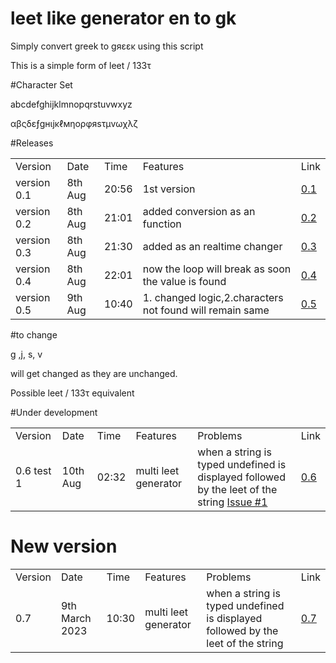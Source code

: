 # leet like generator  en to gk 

Simply convert greek  to gяεεκ   using this script 

This is a simple form of leet  /  133τ

#Character Set

   abcdefghijklmnopqrstuvwxyz
   
   αβςδεƒgнιjκℓмηορφяsτμvωχλζ


#Releases

<table width="100%"   align="center"  class="table_border_both">
<tr class="heading_table_top">
	<td> Version</td>
  <td> Date</td>
  <td> Time</td>
	<td> Features </td>
	<td> Link </td>
	</tr>
	<tr>
<td>version 0.1 </td>		
    <td> 8th Aug </td>
    <td> 20:56 </td>
		<td> 1st version </td>
		<td> <a href="https://siddht4.github.io/leet_like_generator_en_gk/0.1/"> 0.1 </a></td>
</tr>
  	<tr>
<td>version 0.2 </td>		
    <td> 8th Aug </td>
    <td> 21:01 </td>
		<td> added conversion as an function </td>
		<td> <a href="https://siddht4.github.io/leet_like_generator_en_gk/0.2/"> 0.2 </a></td>
</tr>
	  	<tr>
<td>version 0.3 </td>		
    <td> 8th Aug </td>
    <td> 21:30 </td>
		<td> added as an realtime changer </td>
		<td> <a href="https://siddht4.github.io/leet_like_generator_en_gk/0.3/"> 0.3 </a></td>
		
</tr>
	  	<tr>
<td>version 0.4 </td>		
    <td> 8th Aug </td>
    <td> 22:01 </td>
		<td> now the loop will break as soon the value is found </td>
		<td> <a href="https://siddht4.github.io/leet_like_generator_en_gk/0.4/"> 0.4 </a></td>
		
</tr>
	  	<tr>
<td>version 0.5 </td>		
    <td> 9th Aug </td>
    <td> 10:40 </td>
		<td>1. changed logic,2.characters not found will remain same </td>
		<td> <a href="https://siddht4.github.io/leet_like_generator_en_gk/0.5/"> 0.5 </a></td>
	</tr>
	</table>



#to change

   g ,j, s, v 
   
   will get changed as they are unchanged.
   
   
   Possible leet / 133τ equivalent 
   
   
   
#Under development

 
<table width="100%"   align="center"  class="table_border_both">
<tr class="heading_table_top">
	<td> Version</td>
  <td> Date</td>
  <td> Time</td>
	<td> Features </td>
	<td> Problems </td>
	<td> Link </td>
	</tr>
	<tr>
	<td> 0.6 test 1</td>
  <td> 10th Aug</td>
  <td> 02:32</td>
	<td> multi leet generator </td>
	<td> when a string is typed undefined is displayed followed by the leet of the string   <a href="https://github.com/siddht4/leet_like_generator_en_gk/issues/1"> Issue #1 </a></td>
	<td> <a href="https://siddht4.github.io/leet_like_generator_en_gk/under_development/0.6.html"> 0.6 </a></td>
	</tr>
	</table>

# New version

 
<table width="100%"   align="center"  class="table_border_both">
<tr class="heading_table_top">
	<td> Version</td>
  <td> Date</td>
  <td> Time</td>
	<td> Features </td>
	<td> Problems </td>
	<td> Link </td>
	</tr>
	<tr>
	<td> 0.7 </td>
  <td> 9th  March 2023</td>
  <td> 10:30</td>
	<td> multi leet generator </td>
	<td> when a string is typed undefined is displayed followed by the leet of the string  </td>
	<td> <a href="https://siddht4.github.io/leet_like_generator_en_gk/index.html"> 0.7 </a></td>
	</tr>
	</table>
   
   
   

   
